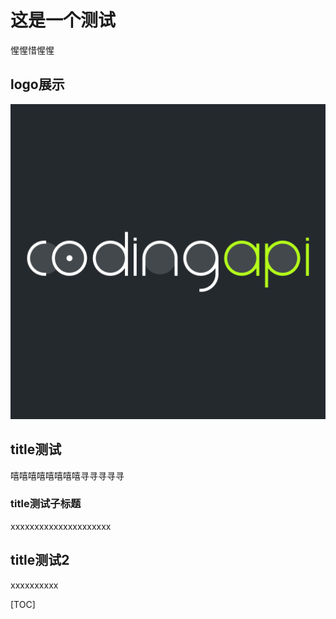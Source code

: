 # 这是一个测试

惺惺惜惺惺

## logo展示

![](/static/logo.png)


## title测试

嘻嘻嘻嘻嘻嘻嘻嘻寻寻寻寻寻


### title测试子标题

xxxxxxxxxxxxxxxxxxxxx

## title测试2

xxxxxxxxxx


[TOC]
